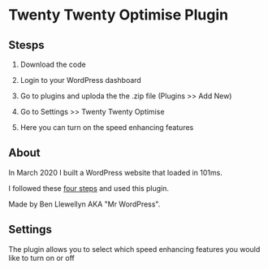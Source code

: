 # Twenty Twenty Optimise Plugin

## Stesps

1. Download the code

2. Login to your WordPress dashboard

3. Go to plugins and uploda the the .zip file (Plugins >> Add New)

4. Go to Settings >> Twenty Twenty Optimise

5. Here you can turn on the speed enhancing features

## About

In March 2020 I built a WordPress website that loaded in 101ms.

I followed these [four steps](https://www.wpspeedupoptimisation.com) and used this plugin.

Made by Ben Llewellyn AKA "Mr WordPress".

## Settings

The plugin allows you to select which speed enhancing features you would like to turn on or off



